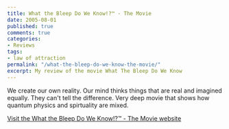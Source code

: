 ```yaml
---
title: What the Bleep Do We Know!?™ - The Movie
date: 2005-08-01
published: true
comments: true
categories:
- Reviews
tags:
- law of attraction
permalink: "/what-the-bleep-do-we-know-the-movie/"
excerpt: My review of the movie What The Bleep Do We Know
---
```

We create our own reality. Our mind thinks things that are real and imagined equally. They can't tell the difference. Very deep movie that shows how quantum physics and spirtuality are mixed.

<a href="http://www.whatthebleep.com/" rel="nofollow">Visit the What the Bleep Do We Know!?™ - The Movie website</a>
